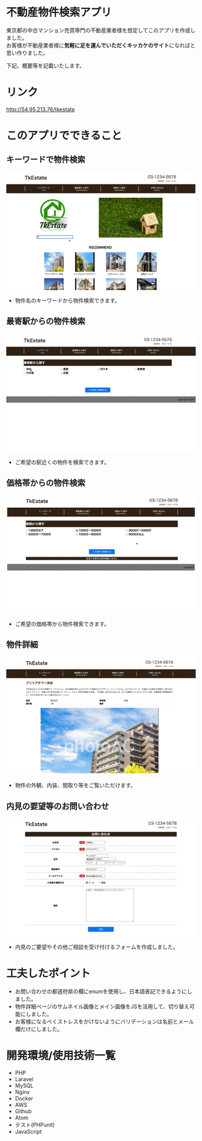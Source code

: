 # 不動産物件検索アプリ
東京都の中古マンション売買専門の不動産業者様を想定してこのアプリを作成しました。<br>
お客様が不動産業者様に**気軽に足を運んでいただくキッカケのサイト**になればと思い作りました。

下記、概要等を記載いたします。
# リンク
http://54.95.213.76/tkestate

# このアプリでできること
## キーワードで物件検索

![キーワード検索](./keyword.gif)

  - 物件名のキーワードから物件検索できます。

## 最寄駅からの物件検索

![最寄駅から検索](./station.gif)

  - ご希望の駅近くの物件を検索できます。

## 価格帯からの物件検索

![価格から検索](./price.gif)

  - ご希望の価格帯から物件検索できます。
  
## 物件詳細

![物件詳細](./show.gif)

  - 物件の外観、内装、間取り等をご覧いただけます。

## 内見の要望等のお問い合わせ

![お問い合わせ](./contact.gif)

  - 内見のご要望やその他ご相談を受け付けるフォームを作成しました。

# 工夫したポイント
  - お問い合わせの都道府県の欄にenumを使用し、日本語表記できるようにしました。
  - 物件詳細ページのサムネイル画像とメイン画像をJSを活用して、切り替え可能にしました。
  - お客様になるべくストレスをかけないようにバリデーションは名前とメール欄だけにしました。

# 開発環境/使用技術一覧
  - PHP
  - Laravel
  - MySQL
  - Nginx
  - Docker
  - AWS
  - Github
  - Atom
  - テスト(PHPunit)
  - JavaScript
